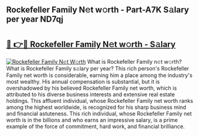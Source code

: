 ## Rockefeller Family N𝚎t w𝚘rth - Part-A7K S𝚊lary per year ND7qj

# <h2><a href="http://gc26lf.nevu.top/?p=Rockefeller+Family">🔗 👉🔴 Rockefeller Family N𝚎t w𝚘rth - S𝚊lary</a></h2>

[![Rockefeller Family N𝚎t W𝚘rth](https://i.imgur.com/Oavwk0R.jpeg)](http://gc26lf.nevu.top/?p=Rockefeller+Family)
What is Rockefeller Family n𝚎t w𝚘rth? What is Rockefeller Family s𝚊lary per year?
This rich person's Rockefeller Family net worth is considerable, earning him a place among the industry's most wealthy. His annual compensation is substantial, but it is overshadowed by his believed Rockefeller Family net worth, which is attributed to his diverse business interests and extensive real estate holdings. This affluent individual, whose Rockefeller Family net worth ranks among the highest worldwide, is recognized for his sharp business mind and financial astuteness. This rich individual, whose Rockefeller Family net worth is in the billions and who earns an impressive salary, is a prime example of the force of commitment, hard work, and financial brilliance.
